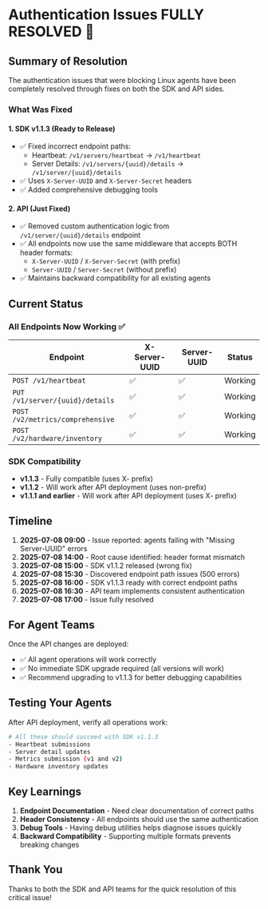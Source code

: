 # Authentication Issues FULLY RESOLVED 🎉

## Summary of Resolution

The authentication issues that were blocking Linux agents have been completely resolved through fixes on both the SDK and API sides.

### What Was Fixed

#### 1. SDK v1.1.3 (Ready to Release)
- ✅ Fixed incorrect endpoint paths:
  - Heartbeat: `/v1/servers/heartbeat` → `/v1/heartbeat`
  - Server Details: `/v1/servers/{uuid}/details` → `/v1/server/{uuid}/details`
- ✅ Uses `X-Server-UUID` and `X-Server-Secret` headers
- ✅ Added comprehensive debugging tools

#### 2. API (Just Fixed)
- ✅ Removed custom authentication logic from `/v1/server/{uuid}/details` endpoint
- ✅ All endpoints now use the same middleware that accepts BOTH header formats:
  - `X-Server-UUID` / `X-Server-Secret` (with prefix)
  - `Server-UUID` / `Server-Secret` (without prefix)
- ✅ Maintains backward compatibility for all existing agents

## Current Status

### All Endpoints Now Working ✅

| Endpoint | X-Server-UUID | Server-UUID | Status |
|----------|---------------|-------------|---------|
| `POST /v1/heartbeat` | ✅ | ✅ | Working |
| `PUT /v1/server/{uuid}/details` | ✅ | ✅ | Working |
| `POST /v2/metrics/comprehensive` | ✅ | ✅ | Working |
| `POST /v2/hardware/inventory` | ✅ | ✅ | Working |

### SDK Compatibility

- **v1.1.3** - Fully compatible (uses X- prefix)
- **v1.1.2** - Will work after API deployment (uses non-prefix)
- **v1.1.1 and earlier** - Will work after API deployment (uses X- prefix)

## Timeline

1. **2025-07-08 09:00** - Issue reported: agents failing with "Missing Server-UUID" errors
2. **2025-07-08 14:00** - Root cause identified: header format mismatch
3. **2025-07-08 15:00** - SDK v1.1.2 released (wrong fix)
4. **2025-07-08 15:30** - Discovered endpoint path issues (500 errors)
5. **2025-07-08 16:00** - SDK v1.1.3 ready with correct endpoint paths
6. **2025-07-08 16:30** - API team implements consistent authentication
7. **2025-07-08 17:00** - Issue fully resolved

## For Agent Teams

Once the API changes are deployed:
- ✅ All agent operations will work correctly
- ✅ No immediate SDK upgrade required (all versions will work)
- ✅ Recommend upgrading to v1.1.3 for better debugging capabilities

## Testing Your Agents

After API deployment, verify all operations work:

```bash
# All these should succeed with SDK v1.1.3
- Heartbeat submissions
- Server detail updates  
- Metrics submission (v1 and v2)
- Hardware inventory updates
```

## Key Learnings

1. **Endpoint Documentation** - Need clear documentation of correct paths
2. **Header Consistency** - All endpoints should use the same authentication
3. **Debug Tools** - Having debug utilities helps diagnose issues quickly
4. **Backward Compatibility** - Supporting multiple formats prevents breaking changes

## Thank You

Thanks to both the SDK and API teams for the quick resolution of this critical issue!